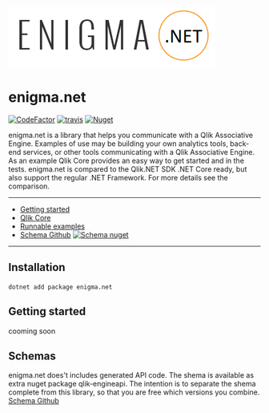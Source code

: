 ![](imgs/enigma.png)

# enigma.net
[![CodeFactor](https://www.codefactor.io/repository/github/q2g/enigma.net/badge)](https://www.codefactor.io/repository/github/q2g/enigma.net)
[![travis](https://travis-ci.com/q2g/enigma.net.svg?branch=master)](https://travis-ci.com/q2g/enigma.net/)
[![Nuget](https://img.shields.io/nuget/v/enigma.net.svg)](https://www.nuget.org/packages/enigma.net)

enigma.net is a library that helps you communicate with a Qlik Associative Engine.
Examples of use may be building your own analytics tools, back-end services, or other tools communicating with a Qlik Associative Engine. As an example Qlik Core provides an easy way to get started and in the tests.
enigma.net is compared to the Qlik.NET SDK .NET Core ready, but also support the regular .NET Framework.
For more details see the comparison.

---

- [Getting started](docs/getting-started)
- [Qlik Core](https://core.qlik.com/)
- [Runnable examples](./examples/README.md)
- [Schema Github](https://github.com/q2g/qlik-engineapi) [![Schema nuget](https://img.shields.io/nuget/v/qlik-engineapi.svg)](https://www.nuget.org/packages/qlik-engineapi)

---

## Installation

```net
dotnet add package enigma.net
```

## Getting started

cooming soon

## Schemas

enigma.net does't includes generated API code. The shema is available as extra nuget package qlik-engineapi.
The intention is to separate the shema complete from this library, so that you are free which versions you combine.
[Schema Github](https://github.com/q2g/qlik-engineapi)
